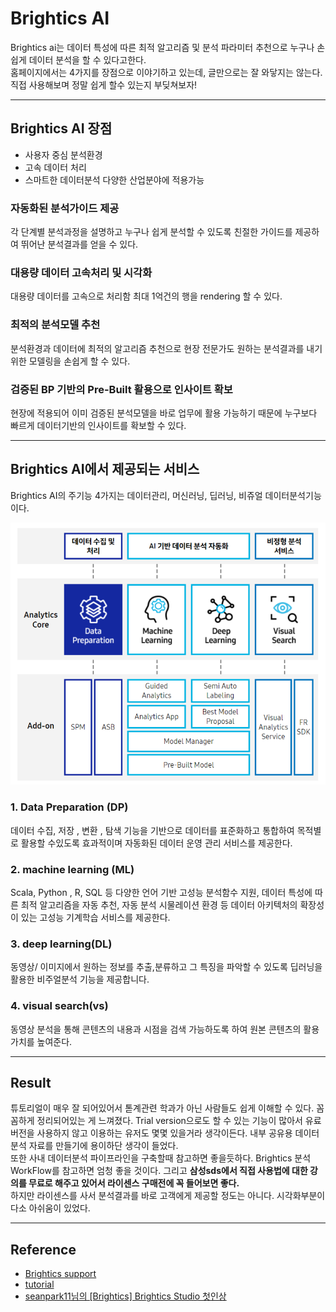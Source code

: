 # Brightics AI
Brightics ai는 데이터 특성에 따른 최적 알고리즘 및 분석 파라미터 추천으로 누구나 손쉽게 데이터 분석을 할 수 있다고한다.<br>홈페이지에서는  4가지를 장점으로 이야기하고 있는데, 글만으로는 잘 와닿지는 않는다. <br>직접 사용해보며 정말 쉽게 할수 있는지 부딪쳐보자!

---

## Brightics AI 장점
- 사용자 중심 분석환경 
- 고속 데이터 처리 
- 스마트한 데이터분석 다양한 산업분야에 적용가능

### 자동화된 분석가이드 제공
각 단계별 분석과정을 설명하고 누구나 쉽게 분석할 수 있도록 친절한 가이드를 제공하여 뛰어난 분석결과를 얻을 수 있다.

### 대용량 데이터 고속처리 및 시각화 
대용량 데이터를 고속으로 처리함 최대 1억건의 행을 rendering 할 수 있다.

### 최적의 분석모델 추천 
분석환경과 데이터에 최적의 알고리즘 추천으로 현장 전문가도 원하는 분석결과를 내기위한 모델링을 손쉽게 할 수 있다.

### 검증된 BP 기반의 Pre-Built 활용으로 인사이트 확보
현장에 적용되어 이미 검증된 분석모델을 바로 업무에 활용 가능하기 때문에 
누구보다 빠르게 데이터기반의 인사이트를 확보할 수 있다.

---


## Brightics AI에서 제공되는 서비스
Brightics AI의 주기능 4가지는 데이터관리, 머신러닝, 딥러닝, 비쥬얼 데이터분석기능이다.

![image-20210819214534352](BrighticsAI.assets/image-20210819214534352.png)

### 1. Data Preparation (DP)

데이터 수집, 저장 , 변환 , 탐색 기능을 기반으로 데이터를 표준화하고 통합하여 목적별로 활용할 수있도록 효과적이며 자동화된 데이터 운영 관리 서비스를 제공한다.

### 2. machine learning (ML)

Scala, Python , R, SQL 등 다양한 언어 기반 고성능 분석함수 지원, 데이터 특성에 따른 최적 알고리즘을 자동 추천, 자동 분석 시물레이션 환경 등 데이터 아키텍처의 확장성이 있는 고성능 기계학습 서비스를 제공한다.

### 3. deep learning(DL)

동영상/ 이미지에서 원하는 정보를 추출,분류하고 그 특징을 파악할 수 있도록 딥러닝을 활용한 비주얼분석 기능을 제공합니다. 

### 4. visual search(vs)

동영상 분석을 통해 콘텐츠의 내용과 시점을 검색 가능하도록 하여 원본 콘텐츠의 활용가치를 높여준다.

---


## Result
튜토리얼이 매우 잘 되어있어서 톧계관련 학과가 아닌 사람들도 쉽게 이해할 수 있다. 꼼꼼하게 정리되어있는 게 느껴졌다. Trial version으로도 할 수 있는 기능이 많아서 유료버전을 사용하지 않고 이용하는 유저도 몇몇 있을거라 생각이든다. 내부 공유용 데이터분석 자료를 만들기에 용이하단 생각이 들었다. <br>또한 사내 데이터분석 파이프라인을 구축할때 참고하면 좋을듯하다. Brightics 분석 WorkFlow를 참고하면 엄청 좋을 것이다. 그리고 **삼성sds에서 직접 사용법에 대한 강의를 무료로 해주고 있어서 라이센스 구매전에 꼭 들어보면 좋다.**  <Br> 하지만 라이센스를 사서 분석결과를 바로 고객에게 제공할 정도는 아니다. 시각화부분이 다소 아쉬움이 있었다. 

---

## Reference

- [Brightics support](https://soa-park.tistory.com/entry/Brightics-AI-%EB%8D%B0%EC%9D%B4%ED%84%B0-%EB%B6%84%EC%84%9D-%ED%86%B5%ED%95%A9-AI%EC%9D%B8%EA%B3%B5%EC%A7%80%EB%8A%A5-%ED%94%8C%EB%9E%AB%ED%8F%BC-Brightics-AI-%ED%9A%8C%EC%9B%90%EA%B0%80%EC%9E%85-%EB%B0%8F-%EC%84%A4%EC%B9%98-%EB%B0%A9%EB%B2%95)
- [tutorial](https://www.brightics.ai/kr/docs/ai/v3.7/tutorials/00_create_project_model)
- [seanpark11님의 [Brightics] Brightics Studio 첫인상](https://seanpark11.tistory.com/18?category=827884)